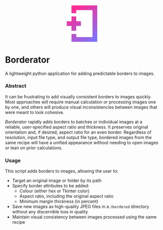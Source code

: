 <p align="center">
  <img width="100"  src="/Resources/borderator.png">
</p>

# Borderator
A lightweight python application for adding predictable borders to images.

### Abstract

It can be frustrating to add visually consistent borders to images quickly. Most approaches will require manual calculation or processing images one by one, and others will produce visual inconsistencies between images that were meant to look cohesive.

*Borderator* rapidly adds borders to batches or individual images at a reliable, user-specified aspect ratio and thickness. It preserves original orientation and, if desired, aspect ratio for an even border. Regardless of resolution, input file type, and output file type, bordered images from the same recipe will have a unified appearance without needing to open images or lean on prior calculations.

### Usage
This script adds borders to images, allowing the user to:
* Target an original image or folder by its path
* Specify border attributes to be added:
    * Colour (either hex or Tkinter color)
    * Aspect ratio, including the original aspect ratio
    * Minimum margin thickness (in percent)
* Save new images as high-quality JPEG files in a  `/bordered` directory without any discernible loss in quality
* Maintain visual consistency between images processed using the same recipe